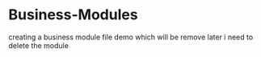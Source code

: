 # Business-Modules
creating a business module file demo which will be remove later
i need to delete the module

